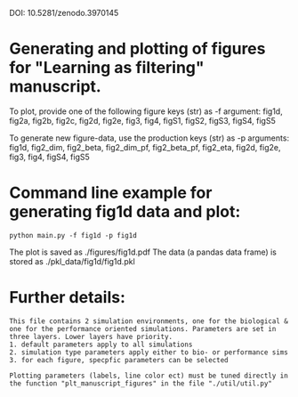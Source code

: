 DOI: 10.5281/zenodo.3970145

# Generating and plotting of figures for "Learning as filtering" manuscript.

  To plot, provide one of the following figure keys (str) as -f argument:
      fig1d, fig2a, fig2b, fig2c, fig2d, fig2e, fig3, fig4, 
      figS1, figS2, figS3, figS4, figS5

  To generate new figure-data, use the production keys (str) as -p arguments:
      fig1d, fig2_dim, fig2_beta, fig2_dim_pf, fig2_beta_pf, fig2_eta,
      fig2d, fig2e, fig3, fig4, figS4, figS5

# Command line example for generating fig1d data and plot:
    python main.py -f fig1d -p fig1d

  The plot is saved as ./figures/fig1d.pdf
  The data (a pandas data frame) is stored as ./pkl_data/fig1d/fig1d.pkl

# Further details:
    This file contains 2 simulation environments, one for the biological &
    one for the performance oriented simulations. Parameters are set in 
    three layers. Lower layers have priority.
    1. default parameters apply to all simulations
    2. simulation type parameters apply either to bio- or performance sims
    3. for each figure, specpfic parameters can be selected

    Plotting parameters (labels, line color ect) must be tuned directly in
    the function "plt_manuscript_figures" in the file "./util/util.py"
